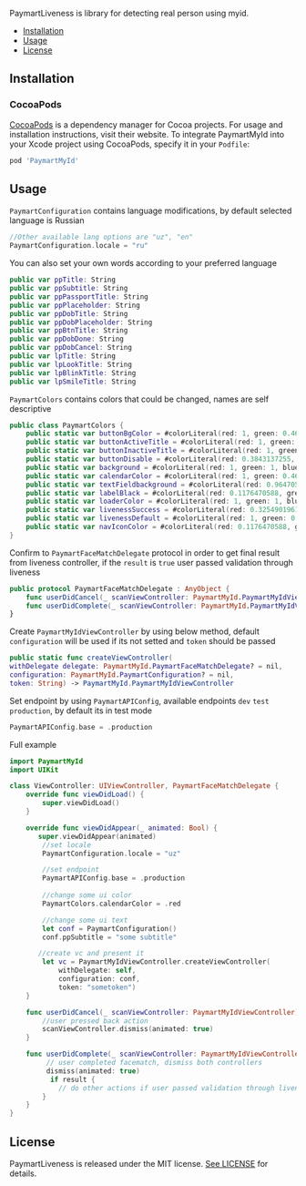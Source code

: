 PaymartLiveness is library for detecting real person using myid.

- [Installation](#installation)
- [Usage](#usage)
- [License](#license)
## Installation

### CocoaPods
[CocoaPods](https://cocoapods.org) is a dependency manager for Cocoa projects. For usage and installation instructions, visit their website. To integrate PaymartMyId into your Xcode project using CocoaPods, specify it in your `Podfile`:

```ruby
pod 'PaymartMyId'
```
## Usage
```PaymartConfiguration``` contains language modifications, by default selected language is Russian
```swift
//Other available lang options are "uz", "en"
PaymartConfiguration.locale = "ru"
```
You can also set your own words according to your preferred language 
```swift
public var ppTitle: String
public var ppSubtitle: String
public var ppPassportTitle: String
public var ppPlaceholder: String
public var ppDobTitle: String
public var ppDobPlaceholder: String
public var ppBtnTitle: String
public var ppDobDone: String
public var ppDobCancel: String
public var lpTitle: String
public var lpLookTitle: String
public var lpBlinkTitle: String
public var lpSmileTitle: String
```

```PaymartColors``` contains colors that could be changed, names are self descriptive 
```swift
public class PaymartColors {
    public static var buttonBgColor = #colorLiteral(red: 1, green: 0.462745098, blue: 0.262745098, alpha: 1) // FF7643
    public static var buttonActiveTitle = #colorLiteral(red: 1, green: 1, blue: 1, alpha: 1) // FFFFFF
    public static var buttonInactiveTitle = #colorLiteral(red: 1, green: 1, blue: 1, alpha: 1) // FFFFFF
    public static var buttonDisable = #colorLiteral(red: 0.3843137255, green: 0.3843137255, blue: 0.3843137255, alpha: 1).withAlphaComponent(0.5)  // 626262
    public static var background = #colorLiteral(red: 1, green: 1, blue: 1, alpha: 1) // FFFFFF
    public static var calendarColor = #colorLiteral(red: 1, green: 0.462745098, blue: 0.262745098, alpha: 1) // FF7643
    public static var textFieldbackground = #colorLiteral(red: 0.9647058824, green: 0.9647058824, blue: 0.9647058824, alpha: 1) //F6F6F6
    public static var labelBlack = #colorLiteral(red: 0.1176470588, green: 0.1176470588, blue: 0.1176470588, alpha: 1) // 1E1E1E
    public static var loaderColor = #colorLiteral(red: 1, green: 1, blue: 1, alpha: 1) // FFFFFF
    public static var livenessSuccess = #colorLiteral(red: 0.3254901961, green: 0.8588235294, blue: 0.5490196078, alpha: 1) // 53DB8C
    public static var livenessDefault = #colorLiteral(red: 1, green: 0.462745098, blue: 0.262745098, alpha: 1) // FF7643
    public static var navIconColor = #colorLiteral(red: 0.1176470588, green: 0.1176470588, blue: 0.1176470588, alpha: 1) // 1E1E1E
}
```

Confirm to ```PaymartFaceMatchDelegate``` protocol in order to get final result from liveness controller, if the ```result``` is ```true``` user passed validation through liveness
```swift
public protocol PaymartFaceMatchDelegate : AnyObject {
    func userDidCancel(_ scanViewController: PaymartMyId.PaymartMyIdViewController)
    func userDidComplete(_ scanViewController: PaymartMyId.PaymartMyIdViewController, result: Bool)
}
```

Create ```PaymartMyIdViewController``` by using below method, default ```configuration``` will be used if its not setted and ```token``` should be passed
```swift
public static func createViewController(
withDelegate delegate: PaymartMyId.PaymartFaceMatchDelegate? = nil,
configuration: PaymartMyId.PaymartConfiguration? = nil,
token: String) -> PaymartMyId.PaymartMyIdViewController
```
Set endpoint by using ```PaymartAPIConfig```, available endpoints ```dev``` ```test``` ```production```, by default its in test mode
```swift
PaymartAPIConfig.base = .production
```

Full example 
```swift
import PaymartMyId
import UIKit

class ViewController: UIViewController, PaymartFaceMatchDelegate {
    override func viewDidLoad() {
        super.viewDidLoad()
    }

    override func viewDidAppear(_ animated: Bool) {
       super.viewDidAppear(animated)
        //set locale
        PaymartConfiguration.locale = "uz"

        //set endpoint
        PaymartAPIConfig.base = .production
        
        //change some ui color
        PaymartColors.calendarColor = .red

        //change some ui text
        let conf = PaymartConfiguration()
        conf.ppSubtitle = "some subtitle"

       //create vc and present it
        let vc = PaymartMyIdViewController.createViewController(
            withDelegate: self,
            configuration: conf,
            token: "sometoken")
    }

    func userDidCancel(_ scanViewController: PaymartMyIdViewController) {
        //user pressed back action 
        scanViewController.dismiss(animated: true)
    }

    func userDidComplete(_ scanViewController: PaymartMyIdViewController, result: Bool) {
         // user completed facematch, dismiss both controllers
         dismiss(animated: true)
          if result {
            // do other actions if user passed validation through liveness
        }
    }
}
```

## License
PaymartLiveness is released under the MIT license. [See LICENSE](https://github.com/Alamofire/Alamofire/blob/master/LICENSE) for details.
